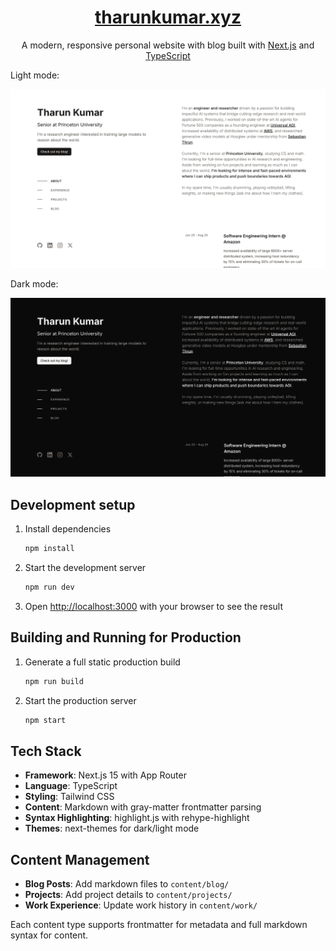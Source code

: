 <h1 align="center">
<a href="https://tharunkumar.xyz/" target="_blank"> 
  tharunkumar.xyz
  </a>
</h1>
<p align="center">
  A modern, responsive personal website with blog built with <a href="https://nextjs.org/" target="_blank">Next.js</a> and <a href="https://www.typescriptlang.org/" target="_blank">TypeScript</a>
</p>

Light mode:

![demo](public/preview.png)

Dark mode:

![demo-dark](public/preview-dark.png)


## Development setup

1. Install dependencies

   ```sh
   npm install
   ```

2. Start the development server

   ```sh
   npm run dev
   ```

3. Open [http://localhost:3000](http://localhost:3000) with your browser to see the result

## Building and Running for Production

1. Generate a full static production build

   ```sh
   npm run build
   ```

2. Start the production server

   ```sh
   npm start
   ```


## Tech Stack

- **Framework**: Next.js 15 with App Router
- **Language**: TypeScript
- **Styling**: Tailwind CSS
- **Content**: Markdown with gray-matter frontmatter parsing
- **Syntax Highlighting**: highlight.js with rehype-highlight
- **Themes**: next-themes for dark/light mode

## Content Management

- **Blog Posts**: Add markdown files to `content/blog/`
- **Projects**: Add project details to `content/projects/`
- **Work Experience**: Update work history in `content/work/`

Each content type supports frontmatter for metadata and full markdown syntax for content.
